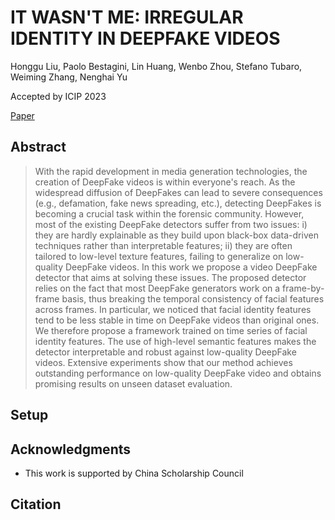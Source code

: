 # IT WASN'T ME: IRREGULAR IDENTITY IN DEEPFAKE VIDEOS

Honggu Liu, Paolo Bestagini, Lin Huang, Wenbo Zhou, Stefano Tubaro, Weiming Zhang, Nenghai Yu


Accepted by ICIP 2023

[Paper](https://)

## Abstract

> With the rapid development in media generation technologies, the creation of DeepFake videos is within everyone's reach. As the widespread diffusion of DeepFakes can lead to severe consequences (e.g., defamation, fake news spreading, etc.), detecting DeepFakes is becoming a crucial task within the forensic community. However, most of the existing DeepFake detectors suffer from two issues: i) they are hardly explainable as they build upon black-box data-driven techniques rather than interpretable features; ii) they are often tailored to low-level texture features, failing to generalize on low-quality DeepFake videos. In this work we propose a video DeepFake detector that aims at solving these issues. The proposed detector relies on the fact that most DeepFake generators work on a frame-by-frame basis, thus breaking the temporal consistency of facial features across frames. In particular, we noticed that facial identity features tend to be less stable in time on DeepFake videos than original ones. We therefore propose a framework trained on time series of facial identity features. The use of high-level semantic features makes the detector interpretable and robust against low-quality DeepFake videos. Extensive experiments show that our method achieves outstanding performance on low-quality DeepFake video and obtains promising results on unseen dataset evaluation.

## Setup

## Acknowledgments
- This work is supported by China Scholarship Council

## Citation



